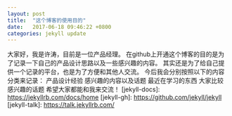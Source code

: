 ```yaml
---
layout: post
title:  "这个博客的使用目的"
date:   2017-06-18 09:46:22 +0800
categories: jekyll update
---
```

大家好，我是许涛，目前是一位产品经理。
在github上开通这个博客的目的是为了记录一下自己的产品设计思路以及一些感兴趣的内容。
其实还是为了给自己提供一个记录的平台，也是为了方便和其他人交流。
今后我会分别按照以下的内容分类来记录：
    产品设计经验
    感兴趣的内容以及话题
    最近在学习的东西
    大家比较感兴趣的话题
希望大家都能和我来交流！
[jekyll-docs]: https://jekyllrb.com/docs/home
[jekyll-gh]:   https://github.com/jekyll/jekyll
[jekyll-talk]: https://talk.jekyllrb.com/
